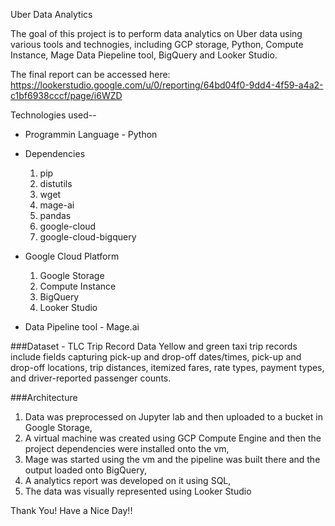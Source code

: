 Uber Data Analytics

The goal of this project is to perform data analytics on Uber data using various tools and technogies, including GCP storage, Python, Compute Instance, Mage Data Piepeline tool, BigQuery and Looker Studio.

The final report can be accessed here: https://lookerstudio.google.com/u/0/reporting/64bd04f0-9dd4-4f59-a4a2-c1bf6938cccf/page/i6WZD

Technologies used--
- Programmin Language - Python
- Dependencies
  1. pip
  2. distutils
  3. wget
  4. mage-ai
  5. pandas
  6. google-cloud
  7. google-cloud-bigquery

- Google Cloud Platform
  1. Google Storage
  2. Compute Instance
  3. BigQuery
  4. Looker Studio


- Data Pipeline tool - Mage.ai

###Dataset - TLC Trip Record Data
Yellow and green taxi trip records include fields capturing pick-up and drop-off dates/times, pick-up and drop-off locations, trip distances, itemized fares, rate types, payment types, and driver-reported passenger counts.

###Architecture
  1. Data was preprocessed on Jupyter lab and then uploaded to a bucket in Google Storage,
  2. A virtual machine was created using GCP Compute Engine and then the project dependencies were installed onto the vm,
  3. Mage was started using the vm and the pipeline was built there and the output loaded onto BigQuery,
  4. A analytics report was developed on it using SQL,
  5. The data was visually represented using Looker Studio

Thank You!
Have a Nice Day!!
